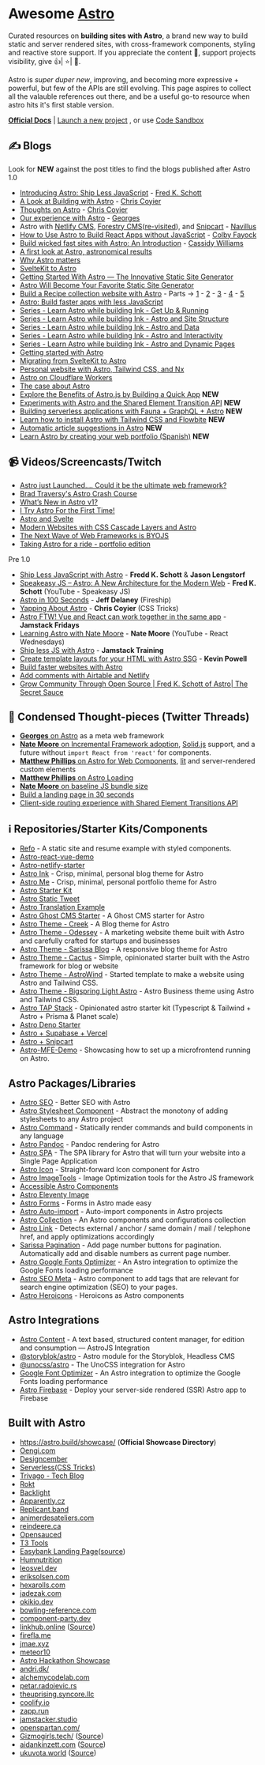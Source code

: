 # Awesome [Astro](https://twitter.com/astrodotbuild)
Curated resources on __building sites with Astro__, a brand new way to build static and server rendered sites, with cross-framework components, styling and reactive store support. If you appreciate the content 📖, support projects visibility, give 👍| ⭐| 👏.

Astro is _super duper new_, improving, and becoming more expressive + powerful, but few of the APIs are still evolving. This page aspires to collect all the valauble references out there, and be a useful go-to resource when astro hits it's first stable version.

__[Official Docs](https://docs.astro.build)__ | [Launch a new project](https://astro.new/) , or use [Code Sandbox](https://codesandbox.io/p/github/codesandbox/codesandbox-template-astro/main?file=%2FREADME.md)

## ✍️ Blogs
Look for __NEW__ against the post titles to find the blogs published after Astro 1.0
- [Introducing Astro: Ship Less JavaScript](https://astro.build/blog/introducing-astro) - [Fred K. Schott](https://twitter.com/FredKSchott)
- [A Look at Building with Astro](https://css-tricks.com/a-look-at-building-with-astro/) - [Chris Coyier](https://twitter.com/chriscoyier)
- [Thoughts on Astro](https://css-tricks.com/newsletter/255-thoughts-on-astro/) - [Chris Coyier](https://twitter.com/chriscoyier)
- [Our experience with Astro](https://divriots.com/blog/our-experience-with-astro/) - [Georges](https://twitter.com/georges_gomes)
- Astro with [Netlify CMS](https://navillus.dev/blog/astro-plus-netlify-cms), [Forestry CMS](https://navillus.dev/blog/astro-plus-forestry)([re-visited](https://navillus.dev/blog/astro-plus-forestry-revisited)), and [Snipcart](https://navillus.dev/blog/astro-plus-snipcart) - [Navillus](https://navillus.dev/)
- [How to Use Astro to Build React Apps without JavaScript](https://spacejelly.dev/posts/how-to-use-astro-to-build-react-apps-without-javascript/) - [Colby Fayock](https://twitter.com/colbyfayock)
- [Build wicked fast sites with Astro: An Introduction](https://www.netlify.com/blog/2021/07/08/build-wicked-fast-sites-with-astro-an-introduction/) - [Cassidy Williams](https://twitter.com/cassidoo)
- [A first look at Astro, astronomical results](https://daily-dev-tips.com/posts/a-first-look-at-astra-astronomical-results/)
- [Why Astro matters](https://dev.to/endymion1818/why-astro-matters-55nj)
- [SvelteKit to Astro](https://navillus.dev/blog/converting-navillus-to-astro)
- [Getting Started With Astro — The Innovative Static Site Generator](https://javascript.plainenglish.io/astro-cec429f049d)
- [Astro Will Become Your Favorite Static Site Generator](https://javascript.plainenglish.io/astro-906b03f63ab8)
- [Build a Recipe collection website with Astro](https://daily-dev-tips.com/posts/astro-recipe-collection-website-part-1-setup-collections) - Parts &rarr; [1](https://daily-dev-tips.com/posts/astro-recipe-collection-website-part-1-setup-collections/) - [2](https://daily-dev-tips.com/posts/astro-recipe-collection-website-part-2-homepage-rendering/) - [3](https://daily-dev-tips.com/posts/astro-recipe-collection-website-part-3-category-filter-pages/) - [4](https://daily-dev-tips.com/posts/astro-recipe-collection-website-part-4-styling-the-website/) - [5](https://daily-dev-tips.com/posts/astro-recipe-collection-website-part-5-hosting-on-netlify/)
- [Astro: Build faster apps with less JavaScript](https://blog.logrocket.com/astro-build-faster-apps-less-javascript/)
- [Series - Learn Astro while building Ink - Get Up & Running](https://aalam.in/blog/astro-get-up-and-running) 
- [Series - Learn Astro while building Ink - Astro and Site Structure](https://aalam.in/blog/astro-and-site-strcuture) 
- [Series - Learn Astro while building Ink - Astro and Data](https://aalam.in/blog/astro-and-data) 
- [Series - Learn Astro while building Ink - Astro and Interactivity](https://aalam.in/blog/astro-and-interactivity) 
- [Series - Learn Astro while building Ink - Astro and Dynamic Pages](https://aalam.in/blog/astro-and-dynamic-pages)
- [Getting started with Astro](https://rodneylab.com/getting-started-astro/)
- [Migrating from SvelteKit to Astro](https://byteofdev.com/posts/sveltekit-to-astro/)
- [Personal website with Astro, Tailwind CSS, and Nx](https://leosvel.dev/blog/creating-my-personal-website-with-astro-tailwindcss-and-nx/)
- [Astro on Cloudflare Workers](https://dev.to/thepassle/astro-on-cloudflare-workers-2ng7)
- [The case about Astro](https://okupter.com/blog/the-case-about-astro/)
- [Explore the Benefits of Astro.js by Building a Quick App](https://prismic.io/blog/astro-js-tutorial) __NEW__
- [Experiments with Astro and the Shared Element Transition API](https://www.maxiferreira.com/blog/astro-page-transitions/) __NEW__
- [Building serverless applications with Fauna + GraphQL + Astro](https://bholmes.dev/blog/serverless-apps-fauna-gql-astro/) __NEW__
- [Learn how to install Astro with Tailwind CSS and Flowbite](https://flowbite.com/docs/getting-started/astro/) __NEW__
- [Automatic article suggestions in Astro](https://www.nmattia.com/posts/2023-02-25-astro-suggestions/) __NEW__
- [Learn Astro by creating your web portfolio (Spanish)](https://www.webreactiva.com/bootcamp/astro) __NEW__


## 📹 Videos/Screencasts/Twitch
- [Astro just Launched.... Could it be the ultimate web framework?](https://www.youtube.com/watch?v=gxBkghlglTg)
- [Brad Traversy's Astro Crash Course](https://www.youtube.com/watch?v=Oi9z5gfIHJs)
- [What’s New in Astro v1?](https://www.learnwithjason.dev/what-s-new-in-astro-v1)
- [I Try Astro For the First Time!](https://www.youtube.com/watch?v=2H9T1-H5V3M)
- [Astro and Svelte](https://www.youtube.com/watch?v=iYKKg-50Gm4)
- [Modern Websites with CSS Cascade Layers and Astro](https://www.twitch.tv/videos/1563918235)
- [The Next Wave of Web Frameworks is BYOJS](https://portal.gitnation.org/contents/the-next-wave-of-web-frameworks-is-byojs)
- [Taking Astro for a ride - portfolio edition](https://www.youtube.com/watch?v=QkY_rZpjEew)

Pre 1.0
- [Ship Less JavaScript with Astro](https://www.learnwithjason.dev/ship-less-javascript-with-astro) - __Fredd K. Schott__ & __Jason Lengstorf__
- [Speakeasy JS – Astro: A New Architecture for the Modern Web](https://www.youtube.com/watch?v=mgkwZqVkrwo) - __Fred K. Schott__ (YouTube - Speakeasy JS)
- [Astro in 100 Seconds](https://www.youtube.com/watch?v=dsTXcSeAZq8) - __Jeff Delaney__ (Fireship)
- [Yapping About Astro](https://www.youtube.com/watch?v=3jPaidbpUIA) - __Chris Coyier__ (CSS Tricks)
- [Astro FTW! Vue and React can work together in the same app](https://www.youtube.com/watch?v=sUrxtZA2sA0) - __Jamstack Fridays__
- [Learning Astro with Nate Moore](https://www.youtube.com/watch?v=def9EgQzRUw) - __Nate Moore__ (YouTube - React Wednesdays)
- [Ship less JS with Astro](https://courses.jamstack.training/p/ship-less-javascript-with-astro) - __Jamstack Training__
- [Create template layouts for your HTML with Astro SSG](https://www.youtube.com/watch?v=o7iQAF2EvUU) - __Kevin Powell__
- [Build faster websites with Astro](https://www.youtube.com/watch?v=x3hiyWikdrE)
- [Add comments with Airtable and Netlify](https://www.youtube.com/watch?v=IEpP05XSwWE)
- [Grow Community Through Open Source | Fred K. Schott of Astro| The Secret Sauce](https://www.youtube.com/watch?v=IjujjSU_cOA)

## 🧶 Condensed Thought-pieces (Twitter Threads)
- [__Georges__ on Astro](https://twitter.com/georges_gomes/status/1380801812656226304) as a meta web framework
- [__Nate Moore__ on Incremental Framework adoption](https://twitter.com/astrodotbuild/status/1414283562795208707), [Solid.js](https://www.solidjs.com/) support, and a future without `import React from 'react'` for components.
- [__Matthew Phillips__ on Astro for Web Components](https://twitter.com/matthewcp/status/1411050609105637377), [lit](https://twitter.com/matthewcp/status/1407826230129332228) and server-rendered custom elements
- [__Matthew Phillips__ on Astro Loading](https://twitter.com/matthewcp/status/1414957982652243970)
- [__Nate Moore__ on baseline JS bundle size](https://twitter.com/n_moore/status/1415067187446960129)
- [Build a landing page in 30 seconds](https://twitter.com/astrodotbuild/status/1565438744500502528)
- [Client-side routing experience with Shared Element Transitions API](https://twitter.com/charca/status/1562933467104440321)


## ℹ️ Repositories/Starter Kits/Components
- [Refo](https://github.com/kireerik/refo) - A static site and resume example with styled components.
- [Astro-react-vue-demo](https://github.com/cassidoo/astro-react-vue-demo)
- [Astro-netlify-starter](https://github.com/cassidoo/astro-netlify-starter)
- [Astro Ink](https://github.com/one-aalam/astro-ink) - Crisp, minimal, personal blog theme for Astro
- [Astro Me](https://github.com/one-aalam/astro-me) - Crisp, minimal, personal portfolio theme for Astro
- [Astro Starter Kit](https://github.com/one-aalam/astro-starter-kit)
- [Astro Static Tweet](https://github.com/rebelchris/astro-static-tweet)
- [Astro Translation Example](https://github.com/tylergaw/astro-example-i18next)
- [Astro Ghost CMS Starter](https://github.com/PhilDL/astro-starter-ghost) - A Ghost CMS starter for Astro
- [Astro Theme - Creek](https://github.com/robertguss/Astro-Theme-Creek) - A Blog theme for Astro
- [Astro Theme - Odessey](https://github.com/littlesticksdev/odyssey-theme) - A marketing website theme built with Astro and carefully crafted for startups and businesses
- [Astro Theme - Sarissa Blog](https://github.com/iozcelik/SarissaBlogAstroStarter) - A responsive blog theme for Astro
- [Astro Theme - Cactus](https://github.com/chrismwilliams/astro-theme-cactus) - Simple, opinionated starter built with the Astro framework for blog or website
- [Astro Theme - AstroWind](https://github.com/onwidget/astrowind) - Started template to make a website using Astro and Tailwind CSS.
- [Astro Theme - Bigspring Light Astro](https://statichunt.com/themes/astro-bigspring-light) - Astro Business theme using Astro and Tailwind CSS.
- [Astro TAP Stack](https://github.com/codiume/the-tap-stack) - Opinionated astro starter kit (Typescript & Tailwind + Astro + Prisma & Planet scale)
- [Astro Deno Starter](https://github.com/reggi/astro-deno-starter)
- [Astro + Supabase + Vercel](https://github.com/magnuswahlstrand/astro-supabase-vercel)
- [Astro + Snipcart](https://github.com/lloydjatkinson/astro-snipcart)
- [Astro-MFE-Demo](https://github.com/itmaginationdemos/astro-multiframework-demo) - Showcasing how to set up a microfrontend running on Astro.

## Astro Packages/Libraries
- [Astro SEO](https://github.com/jonasmerlin/astro-seo) - Better SEO with Astro
- [Astro Stylesheet Component](https://www.npmjs.com/package/astro-stylesheet) - Abstract the monotony of adding stylesheets to any Astro project
- [Astro Command](https://www.npmjs.com/package/astro-command) - Statically render commands and build components in any language
- [Astro Pandoc](https://github.com/trashhalo/astro-pandoc) - Pandoc rendering for Astro
- [Astro SPA](https://www.npmjs.com/package/astro-spa) - The SPA library for Astro that will turn your website into a Single Page Application
- [Astro Icon](https://github.com/natemoo-re/astro-icon) - Straight-forward Icon component for Astro
- [Astro ImageTools](https://github.com/RafidMuhymin/astro-imagetools) - Image Optimization tools for the Astro JS framework
- [Accessible Astro Components](https://www.npmjs.com/package/accessible-astro-components)
- [Astro Eleventy Image](https://github.com/Princesseuh/astro-eleventy-img)
- [Astro Forms](https://github.com/jackmerrill/AstroForms) - Forms in Astro made easy
- [Astro Auto-import](https://github.com/delucis/astro-auto-import) - Auto-import components in Astro projects
- [Astro Collection](https://github.com/JulianCataldo/astro) - An Astro components and configurations collection
- [Astro Link](https://www.npmjs.com/package/astro-link) - Detects external / anchor / same domain / mail / telephone href, and apply optimizations accordingly
- [Sarissa Pagination](https://github.com/iozcelik/SarissaPagination) - Add page number buttons for pagination. Automatically add and disable numbers as current page number.
- [Astro Google Fonts Optimizer](https://github.com/sebholstein/astro-google-fonts-optimizer) - An Astro integration to optimize the Google Fonts loading performance
- [Astro SEO Meta](https://github.com/codiume/astro-seo-meta) - Astro component to add tags that are relevant for search engine optimization (SEO) to your pages.
- [Astro Heroicons](https://www.npmjs.com/package/astro-heroicons) - Heroicons as Astro components

## Astro Integrations
- [Astro Content](https://github.com/JulianCataldo/astro-content) - A text based, structured content manager, for edition and consumption — AstroJS Integration
- [@storyblok/astro](https://github.com/storyblok/storyblok-astro) - Astro module for the Storyblok, Headless CMS
- [@unocss/astro](https://github.com/unocss/unocss/tree/main/packages/astro) - The UnoCSS integration for Astro
- [Google Font Optimizer](https://github.com/sebholstein/astro-google-fonts-optimizer) - An Astro integration to optimize the Google Fonts loading performance
- [Astro Firebase](https://github.com/thepassle/astro-firebase) - Deploy your server-side rendered (SSR) Astro app to Firebase

## Built with Astro
- https://astro.build/showcase/ (__Official Showcase Directory__)
- [Oengi.com](https://oengi.com/)
- [Designcember](https://designcember.com/#3rd)
- [Serverless(CSS Tricks)](https://serverless.css-tricks.com/)
- [Trivago - Tech Blog](https://tech.trivago.com/)
- [Rokt](https://www.rokt.com/)
- [Backlight](https://backlight.dev/)
- [Apparently.cz](https://apparently.cz)
- [Replicant.band](https://replicant.band/)
- [animerdesateliers.com](https://animerdesateliers.com/)
- [reindeere.ca](https://reindeere.ca/)
- [Opensauced](https://hot.opensauced.pizza/)
- [T3 Tools](https://t3.gg/)
- [Easybank Landing Page](https://markteekman.github.io/easybank-landing-page/)([source](https://github.com/markteekman/easybank-landing-page))
- [Humnutrition](https://www.humnutrition.com/)
- [leosvel.dev](https://leosvel.dev)
- [eriksolsen.com](https://eriksolsen.com/)
- [hexarolls.com](https://hexarolls.com/)
- [jadezak.com](https://jadezak.com/)
- [okikio.dev](https://okikio.dev)
- [bowling-reference.com](https://bowling-reference.com)
- [component-party.dev](https://component-party.dev/)
- [linkhub.online](https://linkhub.online/) ([Source](https://twitter.com/lnkhub/status/1545522582211936256))
- [firefla.me](https://www.firefla.me/)
- [jmae.xyz](https://jmae.xyz/work/)
- [meteor10](https://meteor10.sachagreif.com/)
- [Astro Hackathon Showcase](https://hackathon-1-0-projects.vercel.app/)
- [andri.dk/](https://andri.dk/)
- [alchemycodelab.com](https://www.alchemycodelab.com/)
- [petar.radojevic.rs](https://petar.radojevic.rs/en)
- [theuprising.syncore.llc](https://theuprising.syncore.llc/)
- [coolify.io](https://coolify.io/)
- [zapp.run](https://zapp.run/)
- [jamstacker.studio](https://jamstacker.studio/)
- [openspartan.com/](https://www.openspartan.com)
- [Gizmogirls.tech/](https://www.gizmogirls.tech) ([Source](https://github.com/Elliotclyde/astro-gilmore-blog))
- [aidankinzett.com](https://aidankinzett.com) ([Source](https://github.com/aidankinzett/astro-blog))
- [ukuvota.world](https://ukuvota.world) ([Source](https://github.com/waotzi/ukuvota))
